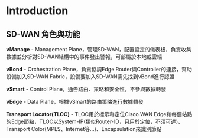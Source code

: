 # Introduction #

## SD-WAN 角色與功能 ##

**vManage** - Management Plane，管理SD-WAN，配置設定的儀表板，負責收集數據並分析對SD-WAN結構中的事件發出警報，可部屬於本地或雲端

**vBond** - Orchestration Plane，負責協調Edge Router與Controller的連接，幫助設備加入SD-WAN Fabric，設備要加入SD-WAN需先找到vBond進行認證

**vSmart** - Control Plane，通告路由、策略和安全性，不參與數據轉發

**vEdge** - Data Plane，根據vSmart的路由策略進行數據轉發

**Transport Locator(TLOC)** - TLOC用於標示和定位Cisco WAN Edge和每個站點的Edge節點，TLOC以System-IP(類似Router-ID，只用於定位，不須可達)、Transport Color(MPLS、Internet等...)、Encapsulation來識別節點

## ##